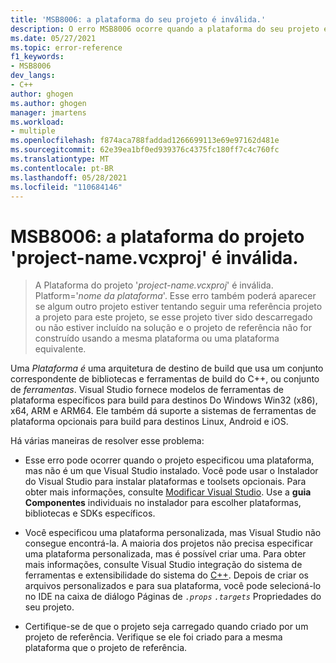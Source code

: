 ```yaml
---
title: 'MSB8006: a plataforma do seu projeto é inválida.'
description: O erro MSB8006 ocorre quando a plataforma do seu projeto é inválida.
ms.date: 05/27/2021
ms.topic: error-reference
f1_keywords:
- MSB8006
dev_langs:
- C++
author: ghogen
ms.author: ghogen
manager: jmartens
ms.workload:
- multiple
ms.openlocfilehash: f874aca788faddad1266699113e69e97162d481e
ms.sourcegitcommit: 62e39ea1bf0ed939376c4375fc180ff7c4c760fc
ms.translationtype: MT
ms.contentlocale: pt-BR
ms.lasthandoff: 05/28/2021
ms.locfileid: "110684146"
---
```

# <a name="msb8006-the-platform-for-project-project-namevcxproj-is-invalid"></a>MSB8006: a plataforma do projeto 'project-name.vcxproj' é inválida.

> A Plataforma do projeto '*project-name.vcxproj*' é inválida.  Platform='*nome da plataforma*'. Esse erro também poderá aparecer se algum outro projeto estiver tentando seguir uma referência projeto a projeto para este projeto, se esse projeto tiver sido descarregado ou não estiver incluído na solução e o projeto de referência não for construído usando a mesma plataforma ou uma plataforma equivalente.

Uma *Plataforma é* uma arquitetura de destino de build que usa um conjunto correspondente de bibliotecas e ferramentas de build do C++, ou conjunto de *ferramentas*. Visual Studio fornece modelos de ferramentas de plataforma específicos para build para destinos Do Windows Win32 (x86), x64, ARM e ARM64. Ele também dá suporte a sistemas de ferramentas de plataforma opcionais para build para destinos Linux, Android e iOS.

Há várias maneiras de resolver esse problema:

- Esse erro pode ocorrer quando o projeto especificou uma plataforma, mas não é um que Visual Studio instalado. Você pode usar o Instalador do Visual Studio para instalar plataformas e toolsets opcionais. Para obter mais informações, consulte [Modificar Visual Studio](../../install/modify-visual-studio.md). Use a **guia Componentes** individuais no instalador para escolher plataformas, bibliotecas e SDKs específicos.

- Você especificou uma plataforma personalizada, mas Visual Studio não consegue encontrá-la. A maioria dos projetos não precisa especificar uma plataforma personalizada, mas é possível criar uma. Para obter mais informações, consulte Visual Studio integração do sistema de ferramentas e extensibilidade do sistema do [C++](../../extensibility/visual-cpp-project-extensibility.md). Depois de criar os arquivos personalizados e para sua plataforma, você pode selecioná-lo no IDE na caixa de diálogo Páginas de *`.props`* *`.targets`* Propriedades do seu projeto. 

- Certifique-se de que o projeto seja carregado quando criado por um projeto de referência. Verifique se ele foi criado para a mesma plataforma que o projeto de referência.
